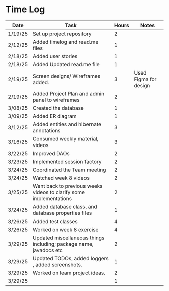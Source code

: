 # Time Log

| Date    | Task                                                               | Hours | Notes|
|---------|--------------------------------------------------------------------|-------|------|
| 1/19/25 | Set up project repository                                          | 2     | |
| 2/12/25 | Added timelog and read.me files                                    | 1     |
| 2/18/25 | Added user stories                                                 | 1     | |
| 2/18/25 | Added Updated read.me file                                         | 1     | |
| 2/19/25 | Screen designs/ Wireframes added.                                  | 3     | Used Figma for design|
| 2/19/25 | Added Project Plan and admin panel to wireframes                   | 2     | |
| 3/08/25 | Created the database                                               | 1     | |
| 3/09/25 | Added ER diagram                                                   | 1     | |
| 3/12/25 | Added entities and hibernate annotations                           | 3     | |
| 3/16/25 | Consumed weekly material, videos                                   | 3     | |
| 3/22/25 | Improved DAOs                                                      | 2     | |
| 3/23/25 | Implemented session factory                                        | 2     | |
| 3/24/25 | Coordinated the Team meeting                                       | 2     | |
| 3/24/25 | Watched week 8 videos                                              | 2     | |
| 3/25/25 | Went back to previous weeks videos to clarify some implementations | 2     | |
| 3/24/25 | Added database class, and database properties files                | 1     | |
| 3/26/25 | Added test classes                                                 | 4     | |
| 3/26/25 | Worked on week 8 exercise                                          | 4     | |
| 3/29/25 | Updated miscellaneous things including; package name, javadocs etc | 2     | |
| 3/29/25 | Updated TODOs, added loggers , added screenshots.                  | 1     | |
| 3/29/25 | Worked on team project ideas.                                      | 2     | |
| 3/29/25 |                                                                    | 1     | |



